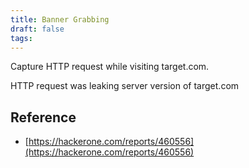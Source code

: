 ```yaml
---
title: Banner Grabbing
draft: false
tags:
---
```


Capture HTTP request while visiting target.com.

HTTP request was leaking server version of target.com

## Reference
- [https://hackerone.com/reports/460556](https://hackerone.com/reports/460556)